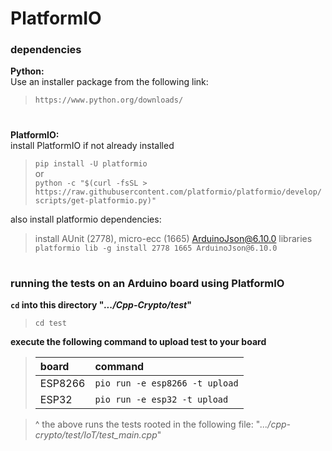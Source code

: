 

# PlatformIO

### dependencies

**Python:**  
Use an installer package from the following link:  
> ```https://www.python.org/downloads/```

#

**PlatformIO:**  
install PlatformIO if not already installed  
> ```pip install -U platformio```  
or  
> ```python -c "$(curl -fsSL > https://raw.githubusercontent.com/platformio/platformio/develop/scripts/get-platformio.py)"```


also install platformio dependencies:  
> install AUnit (2778), micro-ecc (1665) ArduinoJson@6.10.0 libraries  
>```platformio lib -g install 2778 1665 ArduinoJson@6.10.0```

#  

### running the tests on an Arduino board using PlatformIO

**`cd` into this directory "*.../Cpp-Crypto/test*"**  
> ```cd test```

**execute the following command to upload test to your board**  

>| board | command |
>|:-- |:-- |
>| ESP8266 | ```pio run -e esp8266 -t upload``` |
>| ESP32 | ```pio run -e esp32 -t upload``` |

> ^ the above runs the tests rooted in the following file:
> "*.../cpp-crypto/test/IoT/test_main.cpp*"  
